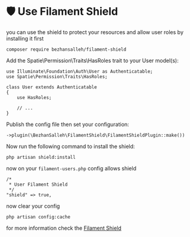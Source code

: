 # 🛡️ Use Filament Shield

you can use the shield to protect your resources and allow user roles by installing it first

```
composer require bezhansalleh/filament-shield
```

Add the Spatie\Permission\Traits\HasRoles trait to your User model(s):

```
use Illuminate\Foundation\Auth\User as Authenticatable;
use Spatie\Permission\Traits\HasRoles;

class User extends Authenticatable
{
    use HasRoles;

    // ...
}
```

Publish the config file then set your configuration:

```
->plugin(\BezhanSalleh\FilamentShield\FilamentShieldPlugin::make())
```

Now run the following command to install the shield:

```
php artisan shield:install
```

now on your `filament-users.php` config allows shield

```
/*
 * User Filament Shield
 */
"shield" => true,
```

now clear your config

```
php artisan config:cache
```

for more information check the [Filament Shield](https://github.com/bezhanSalleh/filament-shield)
